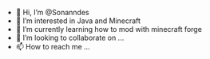 - 👋 Hi, I’m @Sonanndes
- 👀 I’m interested in Java and Minecraft
- 🌱 I’m currently learning how to mod with minecraft forge
- 💞️ I’m looking to collaborate on ...
- 📫 How to reach me ...

<!---
Sonanndes/Sonanndes is a ✨ special ✨ repository because its `README.md` (this file) appears on your GitHub profile.
You can click the Preview link to take a look at your changes.
--->
